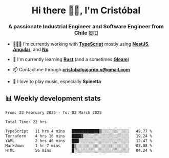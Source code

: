 <h1 align="center">Hi there ✌🏻, I'm Cristóbal</h1>
<h3 align="center">A passionate Industrial Engineer and Software Engineer from Chile 🇨🇱</h3>

- 🧑🏻‍💻 I’m currently working with **[TypeScript](https://www.typescriptlang.org)** mostly using **[NestJS](https://nestjs.com)**, **[Angular](https://angular.io)**, and **[Nx](https://nx.dev)**.

- 🌱 I'm currently learning **[Rust](https://www.rust-lang.org)** (and a sometimes **[Gleam](https://gleam.run/)**)

- 📫 Contact me through **cristobalgajardo.v@gmail.com**

- 🎸 I love to play music, especially **Spinetta**

## 📊 Weekly development stats

<!--START_SECTION:waka-->

```txt
From: 23 February 2025 - To: 02 March 2025

Total Time: 22 hrs

TypeScript   11 hrs 4 mins   ████████████▒░░░░░░░░░░░░   49.77 %
Terraform    4 hrs 16 mins   ████▓░░░░░░░░░░░░░░░░░░░░   19.24 %
YAML         2 hrs 46 mins   ███░░░░░░░░░░░░░░░░░░░░░░   12.47 %
Markdown     1 hr 7 mins     █▒░░░░░░░░░░░░░░░░░░░░░░░   05.08 %
HTML         56 mins         █░░░░░░░░░░░░░░░░░░░░░░░░   04.24 %
```

<!--END_SECTION:waka-->

